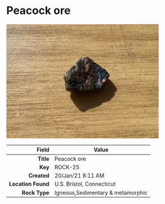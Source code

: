 # Peacock ore



<img height="300px" src="10047.jpg"/>

|       Field | Value                   |
|------------:|-------------------------|
|   **Title** | Peacock ore |
|     **Key** | ROCK-25 |
| **Created** | 20/Jan/21 8:11 AM |
| **Location Found** | U.S. Bristol, Connecticut |
| **Rock Type** | Igneous,Sedimentary & metamorphic |

        